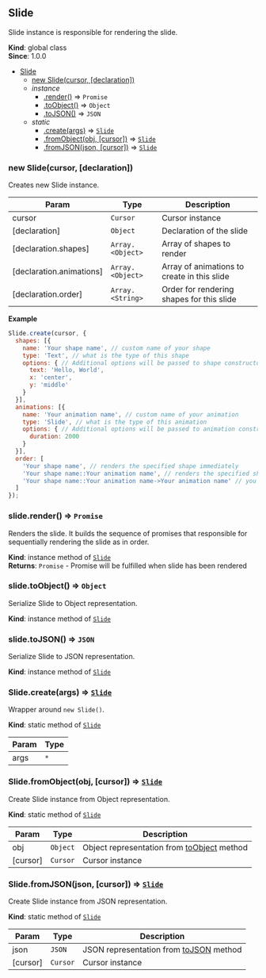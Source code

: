 <a name="Slide"></a>

## Slide
Slide instance is responsible for rendering the slide.

**Kind**: global class  
**Since**: 1.0.0  

* [Slide](#Slide)
    * [new Slide(cursor, [declaration])](#new_Slide_new)
    * _instance_
        * [.render()](#Slide+render) ⇒ <code>Promise</code>
        * [.toObject()](#Slide+toObject) ⇒ <code>Object</code>
        * [.toJSON()](#Slide+toJSON) ⇒ <code>JSON</code>
    * _static_
        * [.create(args)](#Slide.create) ⇒ <code>[Slide](#Slide)</code>
        * [.fromObject(obj, [cursor])](#Slide.fromObject) ⇒ <code>[Slide](#Slide)</code>
        * [.fromJSON(json, [cursor])](#Slide.fromJSON) ⇒ <code>[Slide](#Slide)</code>

<a name="new_Slide_new"></a>

### new Slide(cursor, [declaration])
Creates new Slide instance.


| Param | Type | Description |
| --- | --- | --- |
| cursor | <code>Cursor</code> | Cursor instance |
| [declaration] | <code>Object</code> | Declaration of the slide |
| [declaration.shapes] | <code>Array.&lt;Object&gt;</code> | Array of shapes to render |
| [declaration.animations] | <code>Array.&lt;Object&gt;</code> | Array of animations to create in this slide |
| [declaration.order] | <code>Array.&lt;String&gt;</code> | Order for rendering shapes for this slide |

**Example**  
```js
Slide.create(cursor, {
  shapes: [{
    name: 'Your shape name', // custom name of your shape
    type: 'Text', // what is the type of this shape
    options: { // Additional options will be passed to shape constructor
      text: 'Hello, World',
      x: 'center',
      y: 'middle'
    }
  }],
  animations: [{
    name: 'Your animation name', // custom name of your animation
    type: 'Slide', // what is the type of this animation
    options: { // Additional options will be passed to animation constructor
      duration: 2000
    }
  }],
  order: [
    'Your shape name', // renders the specified shape immediately
    'Your shape name::Your animation name', // renders the specified shape with specified animation
    'Your shape name::Your animation name->Your animation name' // you can chain animations in sequence
  ]
});
```
<a name="Slide+render"></a>

### slide.render() ⇒ <code>Promise</code>
Renders the slide.
It builds the sequence of promises that responsible for sequentially rendering the slide as in order.

**Kind**: instance method of <code>[Slide](#Slide)</code>  
**Returns**: <code>Promise</code> - Promise will be fulfilled when slide has been rendered  
<a name="Slide+toObject"></a>

### slide.toObject() ⇒ <code>Object</code>
Serialize Slide to Object representation.

**Kind**: instance method of <code>[Slide](#Slide)</code>  
<a name="Slide+toJSON"></a>

### slide.toJSON() ⇒ <code>JSON</code>
Serialize Slide to JSON representation.

**Kind**: instance method of <code>[Slide](#Slide)</code>  
<a name="Slide.create"></a>

### Slide.create(args) ⇒ <code>[Slide](#Slide)</code>
Wrapper around `new Slide()`.

**Kind**: static method of <code>[Slide](#Slide)</code>  

| Param | Type |
| --- | --- |
| args | <code>\*</code> | 

<a name="Slide.fromObject"></a>

### Slide.fromObject(obj, [cursor]) ⇒ <code>[Slide](#Slide)</code>
Create Slide instance from Object representation.

**Kind**: static method of <code>[Slide](#Slide)</code>  

| Param | Type | Description |
| --- | --- | --- |
| obj | <code>Object</code> | Object representation from [toObject](toObject) method |
| [cursor] | <code>Cursor</code> | Cursor instance |

<a name="Slide.fromJSON"></a>

### Slide.fromJSON(json, [cursor]) ⇒ <code>[Slide](#Slide)</code>
Create Slide instance from JSON representation.

**Kind**: static method of <code>[Slide](#Slide)</code>  

| Param | Type | Description |
| --- | --- | --- |
| json | <code>JSON</code> | JSON representation from [toJSON](toJSON) method |
| [cursor] | <code>Cursor</code> | Cursor instance |

